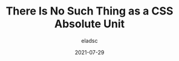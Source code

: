 ---
author: eladsc
date: 2021-07-29
layout: post.njk
publisher: smashingmag
tags:
  - css
target_url: https://www.smashingmagazine.com/2021/07/css-absolute-units/
title: There Is No Such Thing as a CSS Absolute Unit
---